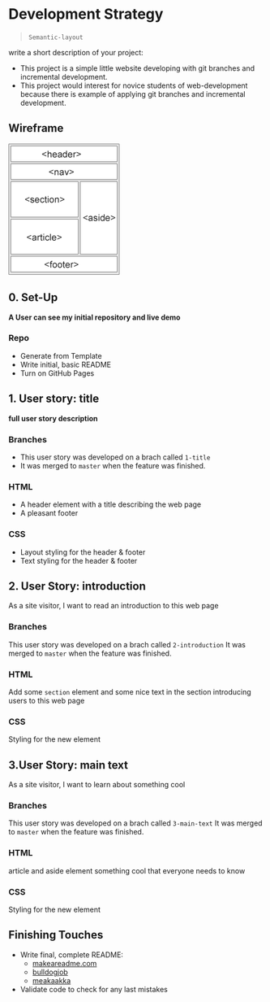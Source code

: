 # Development Strategy

> `Semantic-layout`

write a short description of your project:

- This project is a simple little website developing with git branches and incremental development.
- This project would interest for novice students of web-development because there is example of applying git branches and incremental development.

## Wireframe

<!-- include a wireframe for your project in this repository, and display it here -->
<!-- wireframe.cc is a good site for getting started with wireframes -->
![wireframe](./wireframe.gif)

## 0. Set-Up

__A User can see my initial repository and live demo__

### Repo

- Generate from Template
- Write initial, basic README
- Turn on GitHub Pages

## 1. User story: title

__full user story description__

### Branches

- This user story was developed on a brach called `1-title`
- It was merged to `master` when the feature was finished.

### HTML
- A header element with a title describing the web page
- A pleasant footer

### CSS
- Layout styling for the header & footer
- Text styling for the header & footer

## 2. User Story: introduction
As a site visitor, I want to read an introduction to this web page

### Branches
This user story was developed on a brach called `2-introduction`
It was merged to `master` when the feature was finished.

### HTML
Add some `section` element and some nice text in the section introducing users to this web page

### CSS
Styling for the new element

## 3.User Story: main text
As a site visitor, I want to learn about something cool

### Branches
This user story was developed on a brach called `3-main-text`
It was merged to `master` when the feature was finished.

### HTML
article and aside element
something cool that everyone needs to know

### CSS
Styling for the new element



## Finishing Touches

- Write final, complete README:
  - [makeareadme.com](https://www.makeareadme.com/)
  - [bulldogjob](https://bulldogjob.com/news/449-how-to-write-a-good-readme-for-your-github-project)
  - [meakaakka](https://medium.com/@meakaakka/a-beginners-guide-to-writing-a-kickass-readme-7ac01da88ab3)
- Validate code to check for any last mistakes

